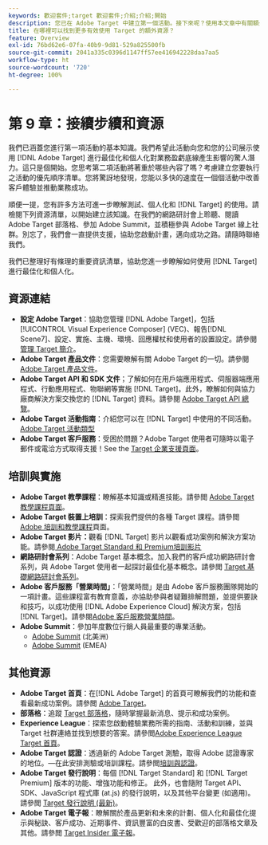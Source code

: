 ```yaml
---
keywords: 歡迎套件;target 歡迎套件;介紹;介紹;開始
description: 您已在 Adobe Target 中建立第一個活動。接下來呢？使用本文章中有關額外資源、培訓教學課程和操作影片的連結。
title: 在哪裡可以找到更多有效使用 Target 的額外資源？
feature: Overview
exl-id: 76bd62e6-07fa-40b9-9d81-529a825500fb
source-git-commit: 2041a335c0396d1147ff57ee416942228daa7aa5
workflow-type: ht
source-wordcount: '720'
ht-degree: 100%

---
```


# 第 9 章：接續步續和資源

我們已涵蓋您進行第一項活動的基本知識。我們希望此活動向您和您的公司展示使用 [!DNL Adobe Target] 進行最佳化和個人化對業務盈虧底線產生影響的驚人潛力。這只是個開始。您思考第二項活動將著重於哪些內容了嗎？考慮建立您要執行之活動的優先順序清單。您將驚訝地發現，您能以多快的速度在一個個活動中改善客戶體驗並推動業務成功。

順便一提，您有許多方法可進一步瞭解測試、個人化和 [!DNL Target] 的使用。請檢閱下列資源清單，以開始建立該知識。在我們的網路研討會上聆聽、閱讀 Adobe Target 部落格、參加 Adobe Summit，並積極參與 Adobe Target 線上社群。別忘了，我們會一直提供支援，協助您啟動計畫，邁向成功之路。請隨時聯絡我們。

我們已整理好有條理的重要資訊清單，協助您進一步瞭解如何使用 [!DNL Target] 進行最佳化和個人化。

## 資源連結

* **設定 Adobe Target**：協助您管理 [!DNL Adobe Target]，包括 [!UICONTROL Visual Experience Composer] (VEC)、報告[!DNL Scene7]、設定、實施、主機、環境、回應權杖和使用者的設置設定。請參閱[管理 Target 簡介](/help/administrating-target/administrating-target.md)。
* **Adobe Target 產品文件**：您需要瞭解有關 Adobe Target 的一切。請參閱 [Adobe Target 產品文件](https://experienceleague.adobe.com/docs/target/using/target-home.html?lang=zh-Hant)。
* **Adobe Target API 和 SDK 文件**；了解如何在用戶端應用程式、伺服器端應用程式、行動應用程式、物聯網等實施 [!DNL Target]。此外，瞭解如何與協力廠商解決方案交換您的 [!DNL Target] 資料。請參閱 [Adobe Target API 總覽](/help/api/api-overview.md)。
* **Adobe Target 活動指南**：介紹您可以在 [!DNL Target] 中使用的不同活動。[Adobe Target 活動類型](/help/c-activities/target-activities-guide.md)
* **Adobe Target 客戶服務**：受困於問題？Adobe Target 使用者可隨時以電子郵件或電洽方式取得支援！See the [Target 企業支援頁面](https://helpx.adobe.com/tw/contact/enterprise-support.ec.html#target)。

## 培訓與實施

* **Adobe Target 教學課程**：瞭解基本知識或精進技能。請參閲 [Adobe Target 教學課程頁面](https://experienceleague.adobe.com/docs/target-learn/tutorials/overview.html?lang=zh-Hant)。
* **Adobe Target 裝置上培訓**：探索我們提供的各種 Target 課程。請參閲 [Adobe 培訓和教學課程](https://helpx.adobe.com/tw/learning.html?promoid=KAUDK)頁面。
* **Adobe Target 影片：**&#x200B;觀看 [!DNL Target] 影片以觀看成功案例和解決方案功能。請參閱[ Adobe Target Standard 和 Premium培訓影片](/help/c-intro/target-standard-premium-training-videos.md)
* **網路研討會系列**：Adobe Target 基本概念。加入我們的客戶成功網路研討會系列，與 Adobe Target 使用者一起探討最佳化基本概念。請參閲 [Target 基礎網路研討會系列](/help/cmp-resources-and-contact-information.md#concept_11902FAC95C64479AABE020557A7EEE4)。
* **Adobe 客戶服務「營業時間」**：「營業時間」是由 Adobe 客戶服務團隊開始的一項計畫。這些課程富有教育意義，亦協助參與者疑難排解問題，並提供要訣和技巧，以成功使用 [!DNL Adobe Experience Cloud] 解決方案，包括[!DNL Target]。請參閱[Adobe 客戶服務營業時間](/help/cmp-resources-and-contact-information.md#concept_58EA30379D3B48C4848BA2A8C464A5B7)。
* **Adobe Summit**：參加年度數位行銷人員最重要的專業活動。
   * [Adobe Summit](https://summit.adobe.com/na/) (北美洲)
   * [Adobe Summit](https://summit-emea.adobe.com/emea/) (EMEA)

## 其他資源

* **Adobe Target 首頁**：在[!DNL Adobe Target] 的首頁可瞭解我們的功能和查看最新成功案例。請參閲 [Adobe Target](https://www.adobe.com/tw/marketing/target.html)。
* **部落格**：追蹤 [Target 部落格](https://blog.adobe.com/en/2020/07/29/adobe-target-announces-enhanced-analytics-measurement-for-ai-powered-testing-and-personalization.html#gs.di9df5)，隨時掌握最新消息、提示和成功案例。
* **Experience League**：探索您啟動體驗業務所需的指南、活動和訓練，並與 Target 社群連絡並找到想要的答案。請參閲[Adobe Experience League Target 首頁](https://experienceleague.adobe.com/#home)。
* **Adobe Target 認證**：透過新的 Adobe Target 測驗，取得 Adobe 認證專家的地位。—在此安排測驗或培訓課程。請參閲[培訓與認證](/help/c-intro/training-and-certification.md)。
* **Adobe Target 發行說明**：每個 [!DNL Target Standard] 和 [!DNL Target Premium] 版本的功能、增強功能和修正。 此外，也會隨附 Target API、SDK、JavaScript 程式庫 (at.js) 的發行說明，以及其他平台變更 (如適用)。請參閲 [Target 發行說明 (最新)](/help/r-release-notes/release-notes.md)。
* **Adobe Target 電子報**：瞭解關於產品更新和未來的計劃、個人化和最佳化提示與秘訣、客戶成功、近期事件、資訊豐富的白皮書、受歡迎的部落格文章及其他。請參閲 [Target Insider 電子報](/help/r-release-notes/target-insider-newsletter.md)。
